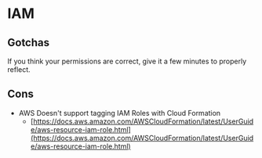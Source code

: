 # IAM

## Gotchas

If you think your permissions are correct, give it a few minutes to properly reflect.

## Cons

* AWS Doesn't support tagging IAM Roles with Cloud Formation
  * [https://docs.aws.amazon.com/AWSCloudFormation/latest/UserGuide/aws-resource-iam-role.html](https://docs.aws.amazon.com/AWSCloudFormation/latest/UserGuide/aws-resource-iam-role.html)

